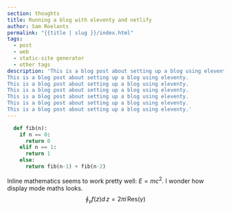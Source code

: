 ```yaml
---
section: thoughts
title: Running a blog with eleventy and netlify
author: Sam Roelants
permalink: "{{title | slug }}/index.html"
tags: 
  - post
  - web
  - static-site generator
  - other tags
description: 'This is a blog post about setting up a blog using eleventy.
This is a blog post about setting up a blog using eleventy.
This is a blog post about setting up a blog using eleventy.
This is a blog post about setting up a blog using eleventy.
This is a blog post about setting up a blog using eleventy.
This is a blog post about setting up a blog using eleventy.
This is a blog post about setting up a blog using eleventy.'
---
```



  ```python
    def fib(n):
      if n == 0:
        return 0
      elif n == 1:
        return 1
      else:
        return fib(n-1) + fib(n-2)
```

Inline mathematics seems to work pretty well: $E = mc^2$. I wonder how display
mode maths looks. 
$$ \oint_\gamma f(z)d\,z = 2\pi i\, \mathrm{Res}(\gamma)_{}$$
